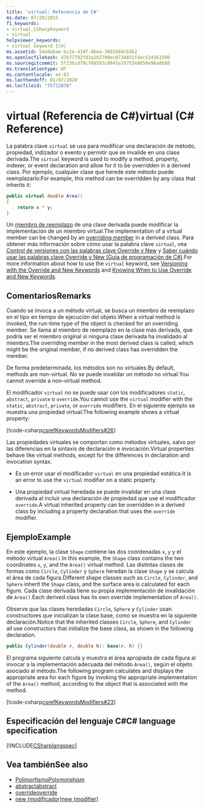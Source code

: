 ```yaml
---
title: 'virtual: Referencia de C#'
ms.date: 07/20/2015
f1_keywords:
- virtual_CSharpKeyword
- virtual
helpviewer_keywords:
- virtual keyword [C#]
ms.assetid: 5da9abae-bc1e-434f-8bea-3601b8dcb3b2
ms.openlocfilehash: 47b77792fd3a2b2700ec0734851fdec534361596
ms.sourcegitcommit: 5f236cd78cf09593c8945a7d753e0850e96a0b80
ms.translationtype: HT
ms.contentlocale: es-ES
ms.lasthandoff: 01/07/2020
ms.locfileid: "75712876"
---
```

# <a name="virtual-c-reference"></a><span data-ttu-id="3a7de-102">virtual (Referencia de C#)</span><span class="sxs-lookup"><span data-stu-id="3a7de-102">virtual (C# Reference)</span></span>

<span data-ttu-id="3a7de-103">La palabra clave `virtual` se usa para modificar una declaración de método, propiedad, indizador o evento y permitir que se invalide en una clase derivada.</span><span class="sxs-lookup"><span data-stu-id="3a7de-103">The `virtual` keyword is used to modify a method, property, indexer, or event declaration and allow for it to be overridden in a derived class.</span></span> <span data-ttu-id="3a7de-104">Por ejemplo, cualquier clase que herede este método puede reemplazarlo:</span><span class="sxs-lookup"><span data-stu-id="3a7de-104">For example, this method can be overridden by any class that inherits it:</span></span>

```csharp
public virtual double Area() 
{
    return x * y;
}
```

<span data-ttu-id="3a7de-105">Un [miembro de reemplazo](override.md) de una clase derivada puede modificar la implementación de un miembro virtual.</span><span class="sxs-lookup"><span data-stu-id="3a7de-105">The implementation of a virtual member can be changed by an [overriding member](override.md) in a derived class.</span></span> <span data-ttu-id="3a7de-106">Para obtener más información sobre cómo usar la palabra clave `virtual`, vea [Control de versiones con las palabras clave Override y New](../../programming-guide/classes-and-structs/versioning-with-the-override-and-new-keywords.md) y [Saber cuándo usar las palabras clave Override y New (Guía de programación de C#)](../../programming-guide/classes-and-structs/knowing-when-to-use-override-and-new-keywords.md).</span><span class="sxs-lookup"><span data-stu-id="3a7de-106">For more information about how to use the `virtual` keyword, see [Versioning with the Override and New Keywords](../../programming-guide/classes-and-structs/versioning-with-the-override-and-new-keywords.md) and [Knowing When to Use Override and New Keywords](../../programming-guide/classes-and-structs/knowing-when-to-use-override-and-new-keywords.md).</span></span>

## <a name="remarks"></a><span data-ttu-id="3a7de-107">Comentarios</span><span class="sxs-lookup"><span data-stu-id="3a7de-107">Remarks</span></span>

<span data-ttu-id="3a7de-108">Cuando se invoca a un método virtual, se busca un miembro de reemplazo en el tipo en tiempo de ejecución del objeto.</span><span class="sxs-lookup"><span data-stu-id="3a7de-108">When a virtual method is invoked, the run-time type of the object is checked for an overriding member.</span></span> <span data-ttu-id="3a7de-109">Se llama al miembro de reemplazo en la clase más derivada, que podría ser el miembro original si ninguna clase derivada ha invalidado al miembro.</span><span class="sxs-lookup"><span data-stu-id="3a7de-109">The overriding member in the most derived class is called, which might be the original member, if no derived class has overridden the member.</span></span>

<span data-ttu-id="3a7de-110">De forma predeterminada, los métodos son no virtuales.</span><span class="sxs-lookup"><span data-stu-id="3a7de-110">By default, methods are non-virtual.</span></span> <span data-ttu-id="3a7de-111">No se puede invalidar un método no virtual.</span><span class="sxs-lookup"><span data-stu-id="3a7de-111">You cannot override a non-virtual method.</span></span>

<span data-ttu-id="3a7de-112">El modificador `virtual` no se puede usar con los modificadores `static`, `abstract`, `private` o `override`.</span><span class="sxs-lookup"><span data-stu-id="3a7de-112">You cannot use the `virtual` modifier with the `static`, `abstract`, `private`, or `override` modifiers.</span></span> <span data-ttu-id="3a7de-113">En el siguiente ejemplo se muestra una propiedad virtual:</span><span class="sxs-lookup"><span data-stu-id="3a7de-113">The following example shows a virtual property:</span></span>

[!code-csharp[csrefKeywordsModifiers#26](~/samples/snippets/csharp/VS_Snippets_VBCSharp/csrefKeywordsModifiers/CS/csrefKeywordsModifiers.cs#26)]

<span data-ttu-id="3a7de-114">Las propiedades virtuales se comportan como métodos virtuales, salvo por las diferencias en la sintaxis de declaración e invocación.</span><span class="sxs-lookup"><span data-stu-id="3a7de-114">Virtual properties behave like virtual methods, except for the differences in declaration and invocation syntax.</span></span>

- <span data-ttu-id="3a7de-115">Es un error usar el modificador `virtual` en una propiedad estática.</span><span class="sxs-lookup"><span data-stu-id="3a7de-115">It is an error to use the `virtual` modifier on a static property.</span></span>

- <span data-ttu-id="3a7de-116">Una propiedad virtual heredada se puede invalidar en una clase derivada al incluir una declaración de propiedad que use el modificador `override`.</span><span class="sxs-lookup"><span data-stu-id="3a7de-116">A virtual inherited property can be overridden in a derived class by including a property declaration that uses the `override` modifier.</span></span>

## <a name="example"></a><span data-ttu-id="3a7de-117">Ejemplo</span><span class="sxs-lookup"><span data-stu-id="3a7de-117">Example</span></span>

<span data-ttu-id="3a7de-118">En este ejemplo, la clase `Shape` contiene las dos coordenadas `x`, `y` y el método virtual `Area()`.</span><span class="sxs-lookup"><span data-stu-id="3a7de-118">In this example, the `Shape` class contains the two coordinates `x`, `y`, and the `Area()` virtual method.</span></span> <span data-ttu-id="3a7de-119">Las distintas clases de formas como `Circle`, `Cylinder` y `Sphere` heredan la clase `Shape` y se calcula el área de cada figura.</span><span class="sxs-lookup"><span data-stu-id="3a7de-119">Different shape classes such as `Circle`, `Cylinder`, and `Sphere` inherit the `Shape` class, and the surface area is calculated for each figure.</span></span> <span data-ttu-id="3a7de-120">Cada clase derivada tiene su propia implementación de invalidación de `Area()`.</span><span class="sxs-lookup"><span data-stu-id="3a7de-120">Each derived class has its own override implementation of `Area()`.</span></span>

<span data-ttu-id="3a7de-121">Observe que las clases heredadas `Circle`, `Sphere` y `Cylinder` usan constructores que inicializan la clase base, como se muestra en la siguiente declaración.</span><span class="sxs-lookup"><span data-stu-id="3a7de-121">Notice that the inherited classes `Circle`, `Sphere`, and `Cylinder` all use constructors that initialize the base class, as shown in the following declaration.</span></span>

```csharp
public Cylinder(double r, double h): base(r, h) {}
```

<span data-ttu-id="3a7de-122">El programa siguiente calcula y muestra el área apropiada de cada figura al invocar a la implementación adecuada del método `Area()`, según el objeto asociado al método.</span><span class="sxs-lookup"><span data-stu-id="3a7de-122">The following program calculates and displays the appropriate area for each figure by invoking the appropriate implementation of the `Area()` method, according to the object that is associated with the method.</span></span>

[!code-csharp[csrefKeywordsModifiers#23](~/samples/snippets/csharp/VS_Snippets_VBCSharp/csrefKeywordsModifiers/CS/csrefKeywordsModifiers.cs#23)]

## <a name="c-language-specification"></a><span data-ttu-id="3a7de-123">Especificación del lenguaje C#</span><span class="sxs-lookup"><span data-stu-id="3a7de-123">C# language specification</span></span>

[!INCLUDE[CSharplangspec](~/includes/csharplangspec-md.md)]

## <a name="see-also"></a><span data-ttu-id="3a7de-124">Vea también</span><span class="sxs-lookup"><span data-stu-id="3a7de-124">See also</span></span>

- [<span data-ttu-id="3a7de-125">Polimorfismo</span><span class="sxs-lookup"><span data-stu-id="3a7de-125">Polymorphism</span></span>](../../programming-guide/classes-and-structs/polymorphism.md)
- [<span data-ttu-id="3a7de-126">abstract</span><span class="sxs-lookup"><span data-stu-id="3a7de-126">abstract</span></span>](abstract.md)
- [<span data-ttu-id="3a7de-127">override</span><span class="sxs-lookup"><span data-stu-id="3a7de-127">override</span></span>](override.md)
- [<span data-ttu-id="3a7de-128">new (modificador)</span><span class="sxs-lookup"><span data-stu-id="3a7de-128">new (modifier)</span></span>](new-modifier.md)
